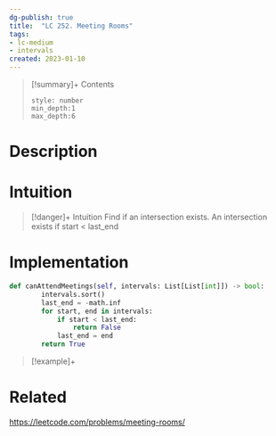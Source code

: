 ```yaml
---
dg-publish: true
title:  "LC 252. Meeting Rooms"
tags:
- lc-medium
- intervals
created: 2023-01-10
---
```


>[!summary]+ Contents
>```toc
>style: number
>min_depth:1
>max_depth:6
>```

# Description


# Intuition

>[!danger]+ Intuition
>Find if an intersection exists. An intersection exists if start < last_end


# Implementation
```python
def canAttendMeetings(self, intervals: List[List[int]]) -> bool:
        intervals.sort()
        last_end = -math.inf
        for start, end in intervals:
            if start < last_end:
                return False
            last_end = end 
        return True
```

>[!example]+ 


# Related
https://leetcode.com/problems/meeting-rooms/